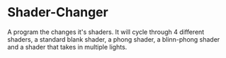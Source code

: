 # Shader-Changer
A program the changes it's shaders. It will cycle through 4 different shaders, a standard blank shader, a phong shader, a blinn-phong shader and a shader that takes in multiple lights.
